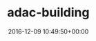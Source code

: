 ---
title:		"adac-building"
type:		"photos"
mediatype:		"upload"
description:		"TBC"
date:		"2016-12-09 10:49:50+00:00"
album:		"experimental"
filename:		"adac-building.md"
series:		""
cl_public_id:		"experimental/adac-building"
cl_version:		1497004405
format:		"tiff"
bytes:		4368980
width:		2158
height:		1440
colours:
- "#C6C5C8"
- "#151413"
- "#7E6F56"
- "#8D8987"
- "#070605"
- "#080505"
- "#313032"
- "#232525"
- "#C7C5C7"
- "#B9B5B4"
- "#888588"
exposure_mode:		"Auto"
program:		"Aperture-priority AE"
aperture:		"8.0"
focal_length:		"44.0 mm"
iso:		"200"
shutter_speed:		"1/160"
metering:		"Multi-segment"
flash:		"Off, Did not fire"
white_balance:		"Custom"
colour_temp:		"6200"
has_crop:		"false"
orientation:		"Horizontal (normal)"
camera_model:		"NIKON D800"
lens_info:		"24-70mm f/2.8"
artist:		"No artist info"
x_resolution:		"300"
y_resolution:		"300"
---